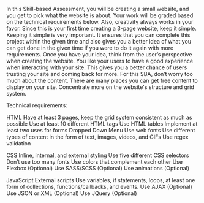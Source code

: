 In this Skill-based Assessment, you will be creating a small website, and you get to pick what the website is about. 
Your work will be graded based on the technical requirements below. Also, creativity always works in your favor.
Since this is your first time creating a 3-page website, keep it simple. Keeping it simple is very important. It ensures that you can complete this project within the given time and also gives you a better idea of what you can get done in the given time if you were to do it again with more requirements.
Once you have your idea, think from the user’s perspective when creating the website.  You like your users to have a good experience when interacting with your site. This gives you a better chance of users trusting your site and coming back for more. For this SBA, don’t worry too much about the content. There are many places you can get free content to display on your site. Concentrate more on the website's structure and grid system.

Technical requirements:

HTML
Have at least 3 pages, keep the grid system consistent as much as possible
Use at least 10 different HTML tags
Use HTML tables
Implement at least two uses for forms
Dropped Down Menu 
Use web fonts
Use different types of content in the form of text, images, videos, and GIFs
Use regex validation

CSS
Inline, internal, and external styling
Use five different CSS selectors
Don’t use too many fonts
Use colors that complement each other
Use Flexbox (Optional)
Use SASS/SCSS (Optional)
Use animations (Optional)


JavaScript
External scripts
Use variables, if statements, loops, at least one form of collections, functions/callbacks, and events.
Use AJAX (Optional) 
Use JSON or XML (Optional)
Use JQuery (Optional)
